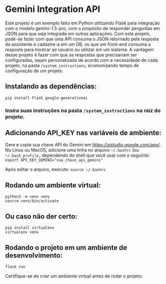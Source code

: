 # Gemini Integration API
Este projeto é um exemplo feito em Python utilizando Flask para integração com o modelo gemini-1.5-pro, com o propósito de responder perguntas em JSON para que seja integrada em outras aplicações. Com este projeto, pode-se fazer com que uma API consuma o JSON retornado pela resposta da assistente e cadastre-a em um DB, ou que um front-end consuma a resposta para mostrar ao usuário ou utilizar em um sistema. A vantagem desse projeto é fazer com que as respostas que precisariam ser configuradas, sejam personalizada de acordo com a necessidade de cada projeto, na pasta `/system_instructions`, economizando tempo de configuração de um projeto.

## Instalando as dependências:
`pip install Flask google-generativeai`

### Insira suas instruções na pasta `/system_instructions` na raiz do projeto.

## Adicionando API_KEY nas variáveis de ambiente:
Gere e copie sua chave API do Gemini em https://aistudio.google.com/app/.
No Linux ou MacOS, adicione uma linha no arquivo `~/.bashrc` (ou `~/.bash_profile,` dependendo do shell que você usa) com o seguinte:
`export API_KEY_GEMINI="sua_chave_api_gemini"`

Após editar o arquivo, execute:
`source ~/.bashrc`

## Rodando um ambiente virtual:
`python3 -m venv venv`                 
`source venv/bin/activate`

## Ou caso não der certo:
`pip install virtualenv`               
`virtualenv venv`

## Rodando o projeto em um ambiente de desenvolvimento:
`flask run`

Certifique-se de criar um ambiente virtual antes de rodar o projeto.